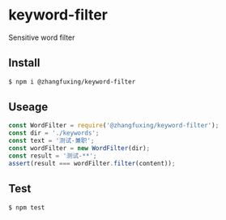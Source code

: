# keyword-filter
Sensitive word filter

## Install

```sh
$ npm i @zhangfuxing/keyword-filter
```  

## Useage  

```js
const WordFilter = require('@zhangfuxing/keyword-filter');
const dir = './keywords';
const text = '测试-兼职';
const wordFilter = new WordFilter(dir);
const result = '测试-**';
assert(result === wordFilter.filter(content));
```  

## Test

```sh
$ npm test
```  